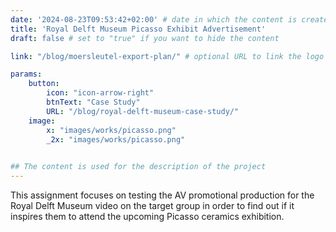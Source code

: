 ```yaml
---
date: '2024-08-23T09:53:42+02:00' # date in which the content is created - defaults to "today"
title: 'Royal Delft Museum Picasso Exhibit Advertisement'
draft: false # set to "true" if you want to hide the content 

link: "/blog/moersleutel-export-plan/" # optional URL to link the logo to

params:
    button:
        icon: "icon-arrow-right"
        btnText: "Case Study"
        URL: "/blog/royal-delft-museum-case-study/"
    image:  
        x: "images/works/picasso.png"
        _2x: "images/works/picasso.png"
    

## The content is used for the description of the project
---
```


This assignment focuses on testing the AV promotional production for the Royal Delft Museum video on the target group in order to find out if it inspires them to attend the upcoming Picasso ceramics exhibition.
